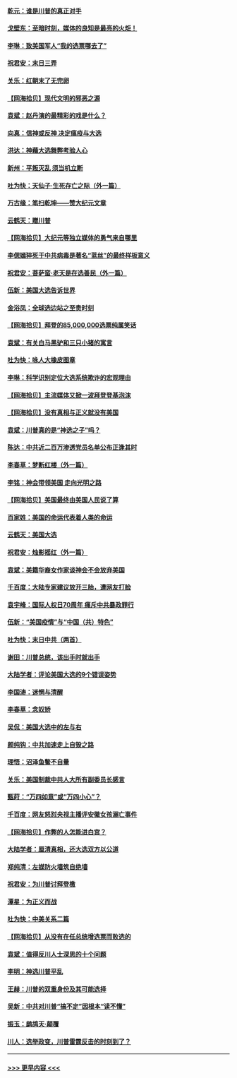 #### [乾元：谁是川普的真正对手](../pages/nsc993/n12637090.md?t=12221302) 
#### [戈壁东：至暗时刻，媒体的良知是最亮的火炬！](../pages/nsc993/n12637042.md?t=12221302) 
#### [李琳：致美国军人“我的选票哪去了”](../pages/nsc993/n12635351.md?t=12221302) 
#### [祝君安：末日三弄](../pages/nsc993/n12635324.md?t=12221302) 
#### [关乐：红朝末了无完卵](../pages/nsc993/n12635315.md?t=12221302) 
#### [【网海拾贝】现代文明的邪恶之源](../pages/nsc993/n12634425.md?t=12221302) 
#### [袁斌：赵丹演的最精彩的戏是什么？](../pages/nsc993/n12633316.md?t=12221302) 
#### [向真：信神或反神 决定瘟疫与大选](../pages/nsc993/n12632710.md?t=12221302) 
#### [洪达：神藉大选舞弊考验人心](../pages/nsc993/n12631962.md?t=12221302) 
#### [新州：平叛灭乱  须当机立断](../pages/nsc993/n12631946.md?t=12221302) 
#### [吐为快：天仙子‧生死存亡之际（外一篇）](../pages/nsc993/n12631927.md?t=12221302) 
#### [万古缘：笔扫乾坤——赞大纪元文章](../pages/nsc993/n12631922.md?t=12221302) 
#### [云鹤天：赠川普](../pages/nsc993/n12631823.md?t=12221302) 
#### [【网海拾贝】大纪元等独立媒体的勇气来自哪里](../pages/nsc993/n12629961.md?t=12221302) 
#### [李偲嫣猝死于中共病毒是著名“蓝丝”的最终样板意义](../pages/nsc993/n12628812.md?t=12221302) 
#### [祝君安：菩萨蛮·老天是在选善民（外一篇）](../pages/nsc993/n12628793.md?t=12221302) 
#### [伍新：美国大选告诉世界](../pages/nsc993/n12628768.md?t=12221302) 
#### [金浴凤：全球选边站之至贵时刻](../pages/nsc993/n12627318.md?t=12221302) 
#### [【网海拾贝】拜登的85,000,000选票纯属笑话](../pages/nsc993/n12626569.md?t=12221302) 
#### [袁斌：有关白马黑驴和三只小猪的寓言](../pages/nsc993/n12626198.md?t=12221302) 
#### [吐为快：咏人大橡皮图章](../pages/nsc993/n12624470.md?t=12221302) 
#### [李琳：科学识别定位大选系统欺诈的宏观理由](../pages/nsc993/n12624340.md?t=12221302) 
#### [【网海拾贝】主流媒体又掀一波拜登登基泡沫](../pages/nsc993/n12624000.md?t=12221302) 
#### [【网海拾贝】没有真相与正义就没有美国](../pages/nsc993/n12621885.md?t=12221302) 
#### [袁斌：川普真的是“神选之子”吗？](../pages/nsc993/n12621749.md?t=12221302) 
#### [陈达：中共近二百万渗透党员名单公布正逢其时](../pages/nsc993/n12620870.md?t=12221302) 
#### [李春草：梦断红楼（外一篇）](../pages/nsc993/n12619122.md?t=12221302) 
#### [李铭：神会带领美国 走向光明之路](../pages/nsc993/n12618584.md?t=12221302) 
#### [【网海拾贝】美国最终由美国人民说了算](../pages/nsc993/n12617255.md?t=12221302) 
#### [百家姓：美国的命运代表着人类的命运](../pages/nsc993/n12615838.md?t=12221302) 
#### [云鹤天：美国大选](../pages/nsc993/n12615994.md?t=12221302) 
#### [祝君安：烛影摇红（外一篇）](../pages/nsc993/n12615975.md?t=12221302) 
#### [袁斌：美籍华裔女作家谈神会不会放弃美国](../pages/nsc993/n12615263.md?t=12221302) 
#### [千百度：大陆专家建议放开三胎，遭网友打脸](../pages/nsc993/n12614456.md?t=12221302) 
#### [袁宇峰：国际人权日70周年 痛斥中共暴政罪行](../pages/nsc993/n12611965.md?t=12221302) 
#### [伍新：“美国疫情”与“中国（共）特色”](../pages/nsc993/n12611463.md?t=12221302) 
#### [吐为快：末日中共（两首）](../pages/nsc993/n12611461.md?t=12221302) 
#### [谢田：川普总统，该出手时就出手](../pages/nsc993/n12610905.md?t=12221302) 
#### [大陆学者：评论美国大选的9个错误姿势](../pages/nsc993/n12609586.md?t=12221302) 
#### [李国涛：迷惘与清醒](../pages/nsc993/n12607532.md?t=12221302) 
#### [李春草：念奴娇](../pages/nsc993/n12607083.md?t=12221302) 
#### [吴侃：美国大选中的左与右](../pages/nsc993/n12607054.md?t=12221302) 
#### [颜纯钩：中共加速走上自毁之路](../pages/nsc993/n12606473.md?t=12221302) 
#### [理悟：沼泽鱼鳖不自量](../pages/nsc993/n12606454.md?t=12221302) 
#### [关乐：美国制裁中共人大所有副委员长感言](../pages/nsc993/n12606442.md?t=12221302) 
#### [甄莳：“万四如意”或“万四小心”？](../pages/nsc993/n12606091.md?t=12221302) 
#### [千百度：网友怒怼央视主播评安徽女孩溺亡事件](../pages/nsc993/n12605370.md?t=12221302) 
#### [【网海拾贝】作弊的人怎能进白宫？](../pages/nsc993/n12603546.md?t=12221302) 
#### [大陆学者：厘清真相，还大选双方以公道](../pages/nsc993/n12603475.md?t=12221302) 
#### [郑纯清：左媒防火墙筑自绝墙](../pages/nsc993/n12602226.md?t=12221302) 
#### [祝君安：为川普讨拜登檄](../pages/nsc993/n12602199.md?t=12221302) 
#### [潭星：为正义而战](../pages/nsc993/n12600926.md?t=12221302) 
#### [吐为快：中美关系二篇](../pages/nsc993/n12600908.md?t=12221302) 
#### [【网海拾贝】从没有在任总统增选票而败选的](../pages/nsc993/n12600435.md?t=12221302) 
#### [袁斌：值得反川人士深思的十个问题](../pages/nsc993/n12600332.md?t=12221302) 
#### [李明：神选川普平乱](../pages/nsc993/n12599751.md?t=12221302) 
#### [王赫：川普的双重身份及其可能选择](../pages/nsc993/n12599723.md?t=12221302) 
#### [吴新：中共对川普“搞不定”因根本“读不懂”](../pages/nsc993/n12599502.md?t=12221302) 
#### [振玉：鹧鸪天‧颠覆](../pages/nsc993/n12599494.md?t=12221302) 
#### [川人：选举政变，川普雷霆反击的时刻到了？](../pages/nsc993/n12599291.md?t=12221302) 

----
#### [ >>> 更早内容 <<< ](../indexes/nsc993-earlier.md)
